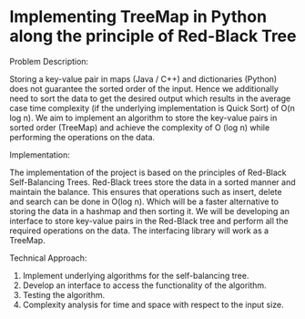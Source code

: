 # Implementing TreeMap in Python along the principle of Red-Black Tree

Problem Description:

Storing a key-value pair in maps (Java / C++) and dictionaries (Python) does not guarantee the
sorted order of the input. Hence we additionally need to sort the data to get the desired output which
results in the average case time complexity (if the underlying implementation is Quick Sort) of O(n log n).
We aim to implement an algorithm to store the key-value pairs in sorted order (TreeMap) and achieve
the complexity of O (log n) while performing the operations on the data.

Implementation:

The implementation of the project is based on the principles of Red-Black Self-Balancing Trees.
Red-Black trees store the data in a sorted manner and maintain the balance. This ensures that
operations such as insert, delete and search can be done in O(log n). Which will be a faster alternative to
storing the data in a hashmap and then sorting it.
We will be developing an interface to store key-value pairs in the Red-Black tree and perform all
the required operations on the data. The interfacing library will work as a TreeMap.

Technical Approach:

1. Implement underlying algorithms for the self-balancing tree.
2. Develop an interface to access the functionality of the algorithm.
3. Testing the algorithm.
4. Complexity analysis for time and space with respect to the input size.
